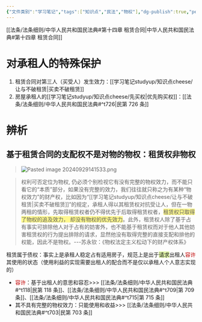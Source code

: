 ```yaml
---
{"文件类别":"学习笔记","tags":["知识点","民法","物权"],"dg-publish":true,"permalink":"/学习笔记studyup/知识点cheese/租赁合同/","dgPassFrontmatter":true,"created":"2024-10-23T17:11:33.183+08:00","updated":"2024-10-26T14:33:00.673+08:00"}
---
```


[[法条/法条细则/中华人民共和国民法典#第十四章 租赁合同\|中华人民共和国民法典#第十四章 租赁合同]]
# 对承租人的特殊保护
1. 租赁合同对第三人（买受人）发生效力：[[学习笔记studyup/知识点cheese/让与不破租赁\|买卖不破租赁]]
2. 房屋承租人的[[学习笔记studyup/知识点cheese/先买权\|优先购买权]]：[[法条/法条细则/中华人民共和国民法典#^t726\|民第 726 条]]
# 辨析
## 基于租赁合同的支配权不是对物的物权：租赁权非物权
>
> ![Pasted image 20240929141533.png](/img/user/%E8%BF%90%E8%A1%8C%E6%9D%82/%E9%99%84%E4%BB%B6/Pasted%20image%2020240929141533.png)

>权利可否定位为物权, 仍必须个别检视它有没有完整的物权效力，而不能只看它的“本质”部分，如果没有完整的效力，我们往往就只称之为有某种“物权效力”的财产权，比如因为“[[学习笔记studyup/知识点cheese/让与不破租赁\|买卖不破租赁]]”的规定，承租人得以其租赁权对抗受让人，但在一物两租的情形，先取得租赁权者仍不得优先于后取得租赁权者，<span style="background:#fff88f">租赁权只取得了物权的追及效力， 却没有物权的优先效力</span>。此外，租赁权人除了基于占有事实可排除他人对于占有的妨害外，也不能基于租赁权而对于他人其他妨害租赁权的行为提出排除的请求，显然他没有取得完整的直接支配和排他的权能，因此不是物权。---苏永钦：《物权法定主义松动下的财产权体系》

租赁属于债权：事实上是承租人稳定占有适用房子，规范上是出于<span style="background:rgba(205, 244, 105, 0.55)">请求</span>出租人<font color="#c00000">容许</font>其使用的状态（使用利益的实现需要出租人的配合而不是仅以承租人个人意志实现的）
- <font color="#c00000">容许</font>：基于出租人的意思和容忍>>> [[法条/法条细则/中华人民共和国民法典#^t118\|民第 118 条]]、[[法条/法条细则/中华人民共和国民法典#^t709\|第 709 条]]、[[法条/法条细则/中华人民共和国民法典#^t715\|第 715 条]]
- 其不具有完整的物权效力：只能使用和收益>>> [[法条/法条细则/中华人民共和国民法典#^t703\|民第 703 条]]